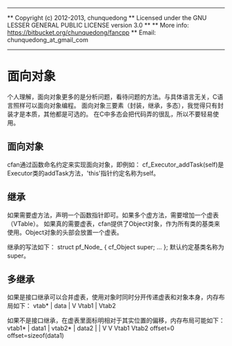 **************************************************************************
** Copyright (c) 2012-2013, chunquedong
** Licensed under the GNU LESSER GENERAL PUBLIC LICENSE version 3.0
**
** More info: https://bitbucket.org/chunquedong/fancpp
** Email: chunquedong_at_gmail_com
**************************************************************************

面向对象
============================

个人理解，面向对象更多的是分析问题，看待问题的方法。与具体语言无关，C语言照样可以面向对象编程。
面向对象三要素（封装，继承，多态），我觉得只有封装才是本质，其他都是可选的。
在C中多态会把代码弄的很乱，所以不要轻易使用。

面向对象
-----
cfan通过函数命名约定来实现面向对象，即例如：
  cf_Executor_addTask(self)是Executor类的addTask方法，'this'指针约定名称为self。

继承
-----
如果需要虚方法，声明一个函数指针即可。如果多个虚方法，需要增加一个虚表（VTable）。
如果真的需要虚表，cfan提供了Object对象，作为所有类的基类来使用。Object对象的头部会放置一个虚表。

继承的写法如下：
  struct pf_Node_ {
    cf_Object super;
    ...
  };
默认约定基类名称为super。


多继承
-----
如果是接口继承可以合并虚表，使用对象时同时分开传递虚表和对象本身，内存布局如下：
  vtab* | data
    |
    V
  Vtab1 | Vtab2

如果不是接口继承，在虚表里面标明相对于其实位置的偏移，内存布局可能如下：
  vtab1* | data1 | vtab2* | data2
    |               |
    V               V
  Vtab1            Vtab2
  offset=0         offset=sizeof(data1)